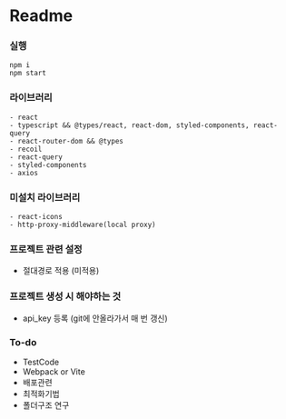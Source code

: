 # Readme

### 실행

```
npm i
npm start
```

### 라이브러리

```
- react
- typescript && @types/react, react-dom, styled-components, react-query
- react-router-dom && @types
- recoil
- react-query
- styled-components
- axios
```

### 미설치 라이브러리

```
- react-icons
- http-proxy-middleware(local proxy)
```

### 프로젝트 관련 설정
- 절대경로 적용 (미적용)

### 프로젝트 생성 시 해야하는 것 
- api_key 등록 (git에 안올라가서 매 번 갱신)

### To-do
- TestCode
- Webpack or Vite
- 배포관련
- 최적화기법
- 폴더구조 연구
